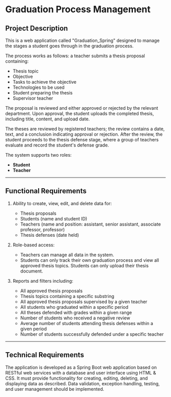 # Graduation Process Management

## Project Description  
This is a web application called "Graduation_Spring" designed to manage the stages a student goes through in the graduation process.

The process works as follows: a teacher submits a thesis proposal containing:  
- Thesis topic  
- Objective  
- Tasks to achieve the objective  
- Technologies to be used  
- Student preparing the thesis  
- Supervisor teacher  

The proposal is reviewed and either approved or rejected by the relevant department. Upon approval, the student uploads the completed thesis, including title, content, and upload date.

The theses are reviewed by registered teachers; the review contains a date, text, and a conclusion indicating approval or rejection. After the review, the student proceeds to the thesis defense stage, where a group of teachers evaluate and record the student's defense grade.

The system supports two roles:  
- **Student**  
- **Teacher**

---

## Functional Requirements

1. Ability to create, view, edit, and delete data for:  
    - Thesis proposals  
    - Students (name and student ID)  
    - Teachers (name and position: assistant, senior assistant, associate professor, professor)  
    - Thesis defenses (date held)

2. Role-based access:  
    - Teachers can manage all data in the system.  
    - Students can only track their own graduation process and view all approved thesis topics. Students can only upload their thesis document.

3. Reports and filters including:  
    - All approved thesis proposals  
    - Thesis topics containing a specific substring  
    - All approved thesis proposals supervised by a given teacher  
    - All students who graduated within a specific period  
    - All theses defended with grades within a given range  
    - Number of students who received a negative review  
    - Average number of students attending thesis defenses within a given period  
    - Number of students successfully defended under a specific teacher

---

## Technical Requirements

The application is developed as a Spring Boot web application based on RESTful web services with a database and user interface using HTML & CSS. It must provide functionality for creating, editing, deleting, and displaying data as described. Data validation, exception handling, testing, and user management should be implemented.
